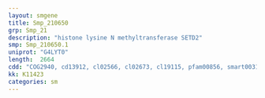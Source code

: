 ```yaml
---
layout: smgene
title: Smp_210650
grp: Smp_21
description: "histone lysine N methyltransferase SETD2"
smp: Smp_210650.1
uniprot: "G4LYT0"
length:  2664
cdd: "COG2940, cd13912, cl02566, cl02673, cl19115, pfam00856, smart00317, smart00570"
kk: K11423
categories: sm
---
```

